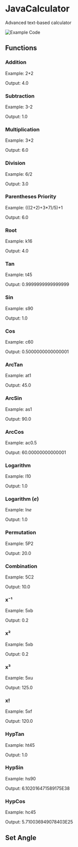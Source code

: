 # JavaCalculator
Advanced text-based calculator

<img src="https://media.giphy.com/media/APpE6R98GIvf74OC0f/giphy.gif" title="Example Code"/></a>

<h2>Functions</h2> 

<h3>Addition</h3>
<p>Example: 2+2</p>
<p>Output: 4.0</p>

<h3>Subtraction</h3>
<p>Example: 3-2</p>
<p>Output: 1.0</p>

<h3>Multiplication</h3>
<p>Example: 3*2</p>
<p>Output: 6.0</p>

<h3>Division</h3>
<p>Example: 6/2</p>
<p>Output: 3.0</p>

<h3>Parentheses Priority</h3>
<p>Example: (((2+2)+3*7)/5)+1</p>
<p>Output: 6.0</p>

<h3>Root</h3>
<p>Example: k16</p>
<p>Output: 4.0</p>

<h3>Tan</h3>
<p>Example: t45</p>
<p>Output: 0.9999999999999999</p>

<h3>Sin</h3>
<p>Example: s90</p>
<p>Output: 1.0</p>

<h3>Cos</h3>
<p>Example: c60</p>
<p>Output: 0.5000000000000001</p>

<h3>ArcTan</h3>
<p>Example: at1</p>
<p>Output: 45.0</p>

<h3>ArcSin</h3>
<p>Example: as1</p>
<p>Output: 90.0</p>

<h3>ArcCos</h3>
<p>Example: ac0.5</p>
<p>Output: 60.00000000000001</p>

<h3>Logarithm</h3>
<p>Example: l10</p>
<p>Output:  1.0</p>

<h3>Logarithm (<i>e</i>)</h3>
<p>Example: ln<i>e</i></p>
<p>Output:  1.0</p>

<h3>Permutation</h3>
<p>Example: 5P2</p>
<p>Output:  20.0</p>

<h3>Combination</h3>
<p>Example: 5C2</p>
<p>Output:  10.0</p>

<h3>x⁻¹</h3>
<p>Example: 5xb</p>
<p>Output:  0.2</p>

<h3>x²</h3>
<p>Example: 5xb</p>
<p>Output:  0.2</p>

<h3>x³</h3>
<p>Example: 5xu</p>
<p>Output:  125.0</p>

<h3>x!</h3>
<p>Example: 5xf</p>
<p>Output:  120.0</p>

<h3>HypTan</h3>
<p>Example: ht45</p>
<p>Output: 1.0</p>

<h3>HypSin</h3>
<p>Example: hs90</p>
<p>Output: 6.102016471589175E38</p>

<h3>HypCos</h3>
<p>Example: hc45</p>
<p>Output: 5.710036949078403E25</p>

<h2>Set Angle</h2>
<img src="https://media.giphy.com/media/1O3lYzljC2HVgwUXzA/giphy.gif" title="Set Angle/></a>
